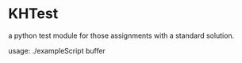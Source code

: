 KHTest
======

a python test module for those assignments with a standard solution.

usage: ./exampleScript buffer
